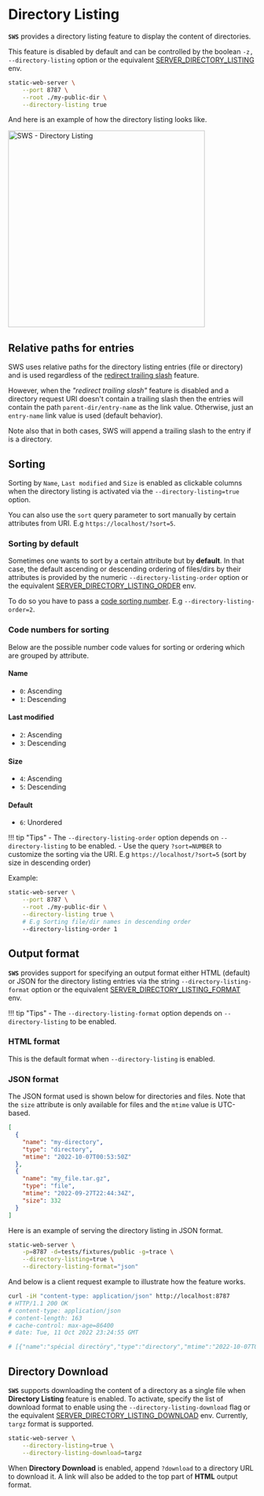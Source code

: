 # Directory Listing

**`SWS`** provides a directory listing feature to display the content of directories.

This feature is disabled by default and can be controlled by the boolean `-z, --directory-listing` option or the equivalent [SERVER_DIRECTORY_LISTING](./../configuration/environment-variables.md#server_directory_listing) env.

```sh
static-web-server \
    --port 8787 \
    --root ./my-public-dir \
    --directory-listing true
```

And here is an example of how the directory listing looks like.

<img title="SWS - Directory Listing" src="https://user-images.githubusercontent.com/1700322/145420578-5a508d2a-773b-4239-acc0-197ea2062ff4.png" width="400">

## Relative paths for entries

SWS uses relative paths for the directory listing entries (file or directory) and is used regardless of the [redirect trailing slash](../features/trailing-slash-redirect.md) feature.

However, when the *"redirect trailing slash"* feature is disabled and a directory request URI doesn't contain a trailing slash then the entries will contain the path `parent-dir/entry-name` as the link value. Otherwise, just an `entry-name` link value is used (default behavior).

Note also that in both cases, SWS will append a trailing slash to the entry if is a directory.

## Sorting

Sorting by `Name`, `Last modified` and `Size` is enabled as clickable columns when the directory listing is activated via the `--directory-listing=true` option.

You can also use the `sort` query parameter to sort manually by certain attributes from URI. E.g `https://localhost/?sort=5`.

### Sorting by default

Sometimes one wants to sort by a certain attribute but by **default**. In that case, the default ascending or descending ordering of files/dirs by their attributes is provided by the numeric `--directory-listing-order` option or the equivalent [SERVER_DIRECTORY_LISTING_ORDER](./../configuration/environment-variables.md#server_directory_listing_order) env.

To do so you have to pass a [code sorting number](#code-numbers-for-sorting). E.g `--directory-listing-order=2`.

### Code numbers for sorting

Below are the possible number code values for sorting or ordering which are grouped by attribute.

#### Name

- `0`: Ascending
- `1`: Descending

#### Last modified

- `2`: Ascending
- `3`: Descending

#### Size

- `4`: Ascending
- `5`: Descending

#### Default

- `6`: Unordered

!!! tip "Tips"
    - The `--directory-listing-order` option depends on `--directory-listing` to be enabled.
    - Use the query `?sort=NUMBER` to customize the sorting via the URI. E.g `https://localhost/?sort=5` (sort by size in descending order)

Example:

```sh
static-web-server \
    --port 8787 \
    --root ./my-public-dir \
    --directory-listing true \
    # E.g Sorting file/dir names in descending order
    --directory-listing-order 1
```

## Output format

**`SWS`** provides support for specifying an output format either HTML (default) or JSON for the directory listing entries via the string `--directory-listing-format` option or the equivalent [SERVER_DIRECTORY_LISTING_FORMAT](./../configuration/environment-variables.md#server_directory_listing_format) env.

!!! tip "Tips"
    - The `--directory-listing-format` option depends on `--directory-listing` to be enabled.

### HTML format

This is the default format when `--directory-listing` is enabled.

### JSON format

The JSON format used is shown below for directories and files. Note that the `size` attribute is only available for files and the `mtime` value is UTC-based.

```json
[
  {
    "name": "my-directory",
    "type": "directory",
    "mtime": "2022-10-07T00:53:50Z"
  },
  {
    "name": "my_file.tar.gz",
    "type": "file",
    "mtime": "2022-09-27T22:44:34Z",
    "size": 332
  }
]
```

Here is an example of serving the directory listing in JSON format.


```sh
static-web-server \
    -p=8787 -d=tests/fixtures/public -g=trace \
    --directory-listing=true \
    --directory-listing-format="json"
```

And below is a client request example to illustrate how the feature works.

```sh
curl -iH "content-type: application/json" http://localhost:8787
# HTTP/1.1 200 OK
# content-type: application/json
# content-length: 163
# cache-control: max-age=86400
# date: Tue, 11 Oct 2022 23:24:55 GMT

# [{"name":"spécial directöry","type":"directory","mtime":"2022-10-07T00:53:50Z"},{"name":"index.html.gz","type":"file","mtime":"2022-09-27T22:44:34Z","size":332}]⏎
```

## Directory Download
**`SWS`** supports downloading the content of a directory as a single file when **Directory Listing** feature is enabled. To activate, specify the list of download format to enable using the `--directory-listing-download` flag or the equivalent [SERVER_DIRECTORY_LISTING_DOWNLOAD](./../configuration/environment-variables.md#server_directory_listing_download) env. Currently, `targz` format is supported.

```sh
static-web-server \
    --directory-listing=true \
    --directory-listing-download=targz
```

When **Directory Download** is enabled, append `?download` to a directory URL to download it. A link will also be added to the top part of **HTML** output format.

